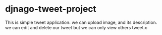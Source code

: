 # djnago-tweet-project
This is simple tweet application. we can upload image, and its description. we can edit and delete our tweet but we can only view others tweet.o
